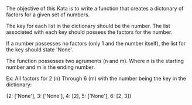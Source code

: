 The objective of this Kata is to write a function that creates a dictonary of factors for a given set of numbers.<p>

The key for each list in the dictionary should be the number. The list associated with each key should possess the factors for the number.<p>

If a number possesses no factors (only 1 and the number itself), the list for the key should state 'None'.

The function possesses two agruments (n and m). Where n is the starting number and m is the ending number.

Ex: All factors for 2 (n) Through 6 (m) with the number being the key in the dictionary:<p>

{2: ['None'], 3: ['None'], 4: [2], 5: ['None'], 6: [2, 3]}

